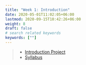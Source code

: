 ```yaml
---
title: "Week 1: Introduction"
date: 2020-05-01T11:02:05+06:00
lastmod: 2020-09-15T10:42:26+06:00
weight: 8
draft: false
# search related keywords
keywords: [""]
---
```


> - [Introduction Project](../../projects/project-0)
> - [Syllabus](../../course-materials/syllabus)